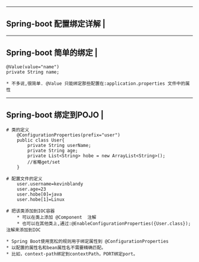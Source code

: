 ----------------------------
Spring-boot 配置绑定详解	|
----------------------------

----------------------------
Spring-boot 简单的绑定		|
----------------------------
	@Value(value="name")
	private String name;

	* 不多说,很简单. @Value 只能绑定那些配置在:application.properties 文件中的属性


----------------------------
Spring-boot 绑定到POJO		|
----------------------------
	# 类的定义
		@ConfigurationProperties(prefix="user")
		public class User{
			private String userName;
			private String age;
			private List<String> hobe = new ArrayList<String>();
			//省略get/set
		}
	
	# 配置文件的定义
		user.username=kevinblandy
		user.age=23
		user.hobe[0]=java
		user.hobe[1]=Linux
	
	# 把该类添加到IOC容器
		* 可以在类上添加 @Component  注解
		* 也可以在其他类上,通过:@EnableConfigurationProperties({User.class}); 注解来添加到IOC
	
	* Spring Boot使用宽松的规则用于绑定属性到 @ConfigurationProperties 
	* 以配置的属性名和bean属性名不需要精确匹配。
	* 比如，context-path绑定到contextPath，PORT绑定port。